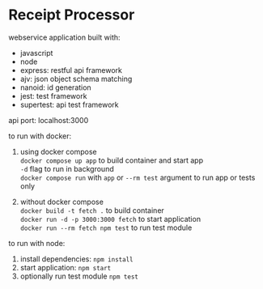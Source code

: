 # Receipt Processor

webservice application built with:

- javascript
- node
- express: restful api framework
- ajv: json object schema matching
- nanoid: id generation
- jest: test framework
- supertest: api test framework

api port: localhost:3000

to run with docker:

1. using docker compose\
`docker compose up app` to build container and start app\
`-d` flag to run in background\
`docker compose run` with `app` or `--rm test` argument to run app or tests only

2. without docker compose\
`docker build -t fetch .` to build container\
`docker run -d -p 3000:3000 fetch` to start application\
`docker run --rm fetch npm test` to run test module

to run with node:

1. install dependencies: `npm install`
2. start application: `npm start`
3. optionally run test module `npm test`
